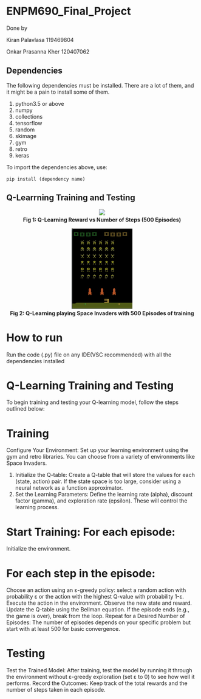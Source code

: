 # ENPM690_Final_Project

Done by 
</p> Kiran Palavlasa 119469804
</p>Onkar Prasanna Kher 120407062 

## Dependencies

The following dependencies must be installed. There are a lot of them, and it might be a pain to install some of them.

1. python3.5 or above 
2. numpy 
3. collections
4. tensorflow
5. random
6. skimage
7. gym
8. retro
9. keras

To import the dependencies above, use:

```
pip install (dependency name)
```

## Q-Learrning Training and Testing

<p align="center">
  <img src="https://github.com/OnkarPKher/ENPM690_Final_Project/GIF/graph.png">
  <br><b>Fig 1: Q-Learning Reward vs Number of Steps (500 Episodes) </b><br>
</p>

<p align="center">
  <img src="GIF/500Q.gif">
  <br><b>Fig 2: Q-Learning playing Space Invaders with 500 Episodes of training</b><br>
</p>

# How to run
Run the code (.py) file on any IDE(VSC recommended) with all the dependencies installed 

# Q-Learning Training and Testing
To begin training and testing your Q-learning model, follow the steps outlined below:

# Training
Configure Your Environment: Set up your learning environment using the gym and retro libraries. You can choose from a variety of environments like Space Invaders.
1) Initialize the Q-table: Create a Q-table that will store the values for each (state, action) pair. If the state space is too large, consider using a neural network as a function approximator.
2) Set the Learning Parameters: Define the learning rate (alpha), discount factor (gamma), and exploration rate (epsilon). These will control the learning process.
# Start Training: For each episode:
Initialize the environment.
# For each step in the episode:
Choose an action using an ε-greedy policy: select a random action with probability ε or the action with the highest Q-value with probability 1-ε.
Execute the action in the environment.
Observe the new state and reward.
Update the Q-table using the Bellman equation.
If the episode ends (e.g., the game is over), break from the loop.
Repeat for a Desired Number of Episodes: The number of episodes depends on your specific problem but start with at least 500 for basic convergence.
# Testing
Test the Trained Model: After training, test the model by running it through the environment without ε-greedy exploration (set ε to 0) to see how well it performs.
Record the Outcomes: Keep track of the total rewards and the number of steps taken in each episode.
